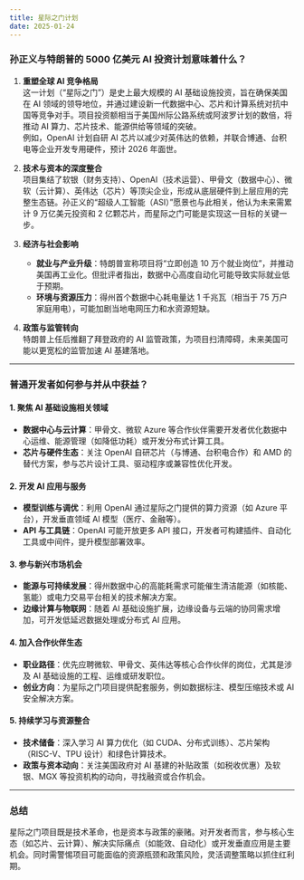 ```yaml
---
title: 星际之门计划
date: 2025-01-24
---
```

### **孙正义与特朗普的 5000 亿美元 AI 投资计划意味着什么？**  
1. **重塑全球 AI 竞争格局**  
   这一计划（“星际之门”）是史上最大规模的 AI 基础设施投资，旨在确保美国在 AI 领域的领导地位，并通过建设新一代数据中心、芯片和计算系统对抗中国等竞争对手。项目投资额相当于美国州际公路系统或阿波罗计划的数倍，将推动 AI 算力、芯片技术、能源供给等领域的突破。  
   例如，OpenAI 计划自研 AI 芯片以减少对英伟达的依赖，并联合博通、台积电等企业开发专用硬件，预计 2026 年面世。  

2. **技术与资本的深度整合**  
   项目集结了软银（财务支持）、OpenAI（技术运营）、甲骨文（数据中心）、微软（云计算）、英伟达（芯片）等顶尖企业，形成从底层硬件到上层应用的完整生态链。孙正义的“超级人工智能（ASI）”愿景也与此相关，他认为未来需累计 9 万亿美元投资和 2 亿颗芯片，而星际之门可能是实现这一目标的关键一步。  

3. **经济与社会影响**  
   - **就业与产业升级**：特朗普宣称项目将“立即创造 10 万个就业岗位”，并推动美国再工业化。但批评者指出，数据中心高度自动化可能导致实际就业低于预期。  
   - **环境与资源压力**：得州首个数据中心耗电量达 1 千兆瓦（相当于 75 万户家庭用电），可能加剧当地电网压力和水资源短缺。  

4. **政策与监管转向**  
   特朗普上任后推翻了拜登政府的 AI 监管政策，为项目扫清障碍，未来美国可能以更宽松的监管加速 AI 基建落地。  

---

### **普通开发者如何参与并从中获益？**  
#### **1. 聚焦 AI 基础设施相关领域**  
- **数据中心与云计算**：甲骨文、微软 Azure 等合作伙伴需要开发者优化数据中心运维、能源管理（如降低功耗）或开发分布式计算工具。  
- **芯片与硬件生态**：关注 OpenAI 自研芯片（与博通、台积电合作）和 AMD 的替代方案，参与芯片设计工具、驱动程序或兼容性优化开发。  

#### **2. 开发 AI 应用与服务**  
- **模型训练与调优**：利用 OpenAI 通过星际之门提供的算力资源（如 Azure 平台），开发垂直领域 AI 模型（医疗、金融等）。  
- **API 与工具链**：OpenAI 可能开放更多 API 接口，开发者可构建插件、自动化工具或中间件，提升模型部署效率。  

#### **3. 参与新兴市场机会**  
- **能源与可持续发展**：得州数据中心的高能耗需求可能催生清洁能源（如核能、氢能）或电力交易平台相关的技术解决方案。  
- **边缘计算与物联网**：随着 AI 基础设施扩展，边缘设备与云端的协同需求增加，可开发低延迟数据处理或分布式 AI 应用。  

#### **4. 加入合作伙伴生态**  
- **职业路径**：优先应聘微软、甲骨文、英伟达等核心合作伙伴的岗位，尤其是涉及 AI 基础设施的工程、运维或研发职位。  
- **创业方向**：为星际之门项目提供配套服务，例如数据标注、模型压缩技术或 AI 安全解决方案。  

#### **5. 持续学习与资源整合**  
- **技术储备**：深入学习 AI 算力优化（如 CUDA、分布式训练）、芯片架构（RISC-V、TPU 设计）和绿色计算技术。  
- **政策与资本动向**：关注美国政府对 AI 基建的补贴政策（如税收优惠）及软银、MGX 等投资机构的动向，寻找融资或合作机会。  

---

### **总结**  
星际之门项目既是技术革命，也是资本与政策的豪赌。对开发者而言，参与核心生态（如芯片、云计算）、解决实际痛点（如能效、自动化）或开发垂直应用是主要机会。同时需警惕项目可能面临的资源瓶颈和政策风险，灵活调整策略以抓住红利期。